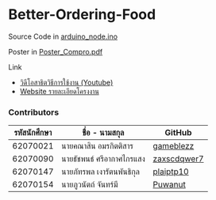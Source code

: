 # Better-Ordering-Food
Source Code in [arduino_node.ino](https://github.com/Puwanut/better-ordering-food/blob/master/arduino_code.ino)

Poster in [Poster_Compro.pdf](https://github.com/Puwanut/better-ordering-food/blob/master/Poster_Compro.pdf)

Link
- [วิดีโอสาธิตวิธีการใช้งาน (Youtube)](https://youtu.be/MgAtvIEwM_A)
- [Website รายละเอียดโครงงาน](https://puwanut.github.io/better-ordering-food/)
### Contributors

| รหัสนักศึกษา | ชื่อ - นามสกุล | GitHub |
| ---------- | ------------ | ---------- |
| 62070021 | นายคณาสิน อมรกิตติสาร | [gameblezz](https://github.com/gameblezz) |
| 62070090 | นายธัชพนธ์ ศรีอากาศไกรแสง | [zaxscdqwer7](https://github.com/zaxscdqwer7) |
| 62070147 | นายภัทรพล เงารัตนพันธิกุล | [plaiptp10](https://github.com/plaiptp10) |
| 62070154 | นายภูวนัตถ์ จันทร์มี | [Puwanut](https://github.com/Puwanut) |